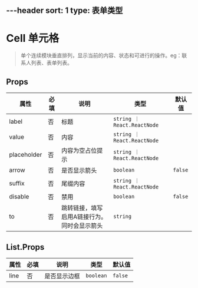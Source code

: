---header
sort: 1
type: 表单类型
---
# Cell 单元格
> 单个连续模块垂直排列，显示当前的内容、状态和可进行的操作。eg：联系人列表、表单列表。

<demo>


## Props
| 属性 | 必填 | 说明 | 类型 | 默认值 |
| --- | --- | --- | --- | --- |
| label | 否 | 标题 | `string ｜ React.ReactNode` |  |
| value | 否 | 内容 | `string ｜ React.ReactNode` |  |
| placeholder | 否 | 内容为空占位提示 | `string ｜ React.ReactNode` |  |
| arrow | 否 | 是否显示箭头 | `boolean` | `false` |
| suffix | 否 | 尾缀内容 | `string ｜ React.ReactNode` | |
| disable | 否 | 禁用 | `boolean` | `false` |
| to | 否 | 跳转链接，填写启用A链接行为。同时会显示箭头 | `string` |  |

## List.Props
| 属性 | 必填 | 说明 | 类型 | 默认值 |
| --- | --- | --- | --- | --- |
| line | 否 | 是否显示边框 | `boolean` | `false` |
